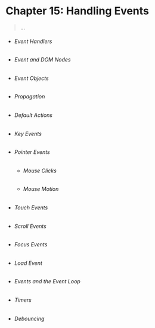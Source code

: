 # Chapter 15: Handling Events
> ...

- ###### Event Handlers
- ###### Event and DOM Nodes
- ###### Event Objects
- ###### Propagation
- ###### Default Actions
- ###### Key Events
- ###### Pointer Events
    - ###### Mouse Clicks
    - ###### Mouse Motion
- ###### Touch Events
- ###### Scroll Events
- ###### Focus Events
- ###### Load Event
- ###### Events and the Event Loop
- ###### Timers
- ###### Debouncing
